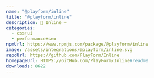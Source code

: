 ```yaml
---
name: "@playform/inline"
title: "@playform/inline"
description: 🦔 Inline —
categories:
  - css+ui
  - performance+seo
npmUrl: https://www.npmjs.com/package/@playform/inline
image: /assets/integrations/@playform/inline.svg
repoUrl: https://github.com/PlayForm/Inline
homepageUrl: HTTPS://GitHub.Com/PlayForm/Inline#readme
downloads: 8622
---
```

